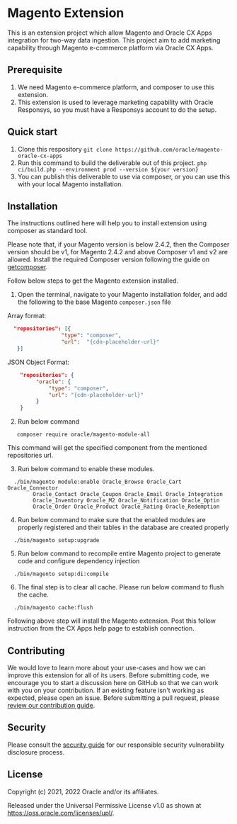 # Magento Extension
This is an extension project which allow Magento and Oracle CX Apps 
integration for two-way data ingestion. This project aim to add marketing 
capability through Magento e-commerce platform via Oracle CX Apps.

## Prerequisite
1. We need Magento e-commerce platform, and composer to use this 
extension.
2. This extension is used to leverage marketing capability with 
Oracle Responsys, so you must have a Responsys account to do the setup.

## Quick start
1. Clone this respository ```git clone https://github.com/oracle/magento-oracle-cx-apps```
2. Run this command to build the deliverable out of this project. 
   ```php ci/build.php --environment prod --version ${your version}```
3. You can publish this deliverable to use via composer, or you can use this with 
your local Magento installation.

## Installation

The instructions outlined here will help you to install extension using composer as 
standard tool.

Please note that, if your Magento version is below 2.4.2, then the Composer 
version should be v1, for Magento 2.4.2 and above Composer v1 and v2 are allowed. 
Install the required Composer version following the guide on [getcomposer](https://getcomposer.org/).

Follow below steps to get the Magento extension installed.
1. Open the terminal, navigate to your Magento installation folder, and add 
   the following to the base Magento <code>composer.json</code> file

Array format:
```json
  "repositories": [{     
                 "type": "composer",     
                 "url":  "{cdn-placeholder-url}"      
   }]        
```

JSON Object Format:

```json
    "repositories": {     
         "oracle": {    
             "type": "composer",     
             "url": "{cdn-placeholder-url}"
         }    
    }  
```
2. Run below command
```composer log
   composer require oracle/magento-module-all
```
This command will get the specified component from the mentioned repositories url.

3. Run below command to enable these modules.
```composer log
  ./bin/magento module:enable Oracle_Browse Oracle_Cart Oracle_Connector 
        Oracle_Contact Oracle_Coupon Oracle_Email Oracle_Integration 
        Oracle_Inventory Oracle_M2 Oracle_Notification Oracle_Optin 
        Oracle_Order Oracle_Product Oracle_Rating Oracle_Redemption
```

4. Run below command to make sure that the enabled modules are properly 
   registered and their tables in the database are created properly
```composer log
  ./bin/magento setup:upgrade
```

5. Run below command to recompile entire Magento project to generate code 
   and configure dependency injection
```composer log
  ./bin/magento setup:di:compile
```

6. The final step is to clear all cache. Please run below command to flush the cache.
```composer log
  ./bin/magento cache:flush
```
Following above step will install the Magento extension. Post this follow
instruction from the CX Apps help page to establish connection.

## Contributing

<!-- If your project has specific contribution requirements, update the
    CONTRIBUTING.md file to ensure those requirements are clearly explained. -->

We would love to learn more about your use-cases and how we can improve this
extension for all of its users. Before submitting code, we encourage you to
start a discussion here on GitHub so that we can work with you on your contribution.
If an existing feature isn't working as expected, please open an issue. Before 
submitting a pull request, please [review our contribution guide](./CONTRIBUTING.md).

## Security

Please consult the [security guide](./SECURITY.md) for our responsible
security vulnerability disclosure process.

## License

<!-- The correct copyright notice format for both documentation and software
    is "Copyright (c) [year,] year Oracle and/or its affiliates."
    You must include the year the content was first released (on any platform) 
    and the most recent year in which it was revised. -->

Copyright (c) 2021, 2022 Oracle and/or its affiliates.

<!-- Replace this statement if your project is not licensed under the UPL -->

Released under the Universal Permissive License v1.0 as shown at
<https://oss.oracle.com/licenses/upl/>.

